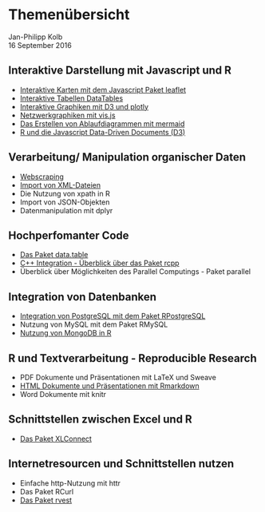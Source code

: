 # Themenübersicht
Jan-Philipp Kolb  
16 September 2016  



## Interaktive Darstellung mit Javascript und R

-	[Interaktive Karten mit dem Javascript Paket leaflet](https://github.com/Japhilko/RInterfaces/blob/master/slides/leaflet.md)
-	[Interaktive Tabellen DataTables](https://github.com/Japhilko/RInterfaces/blob/master/slides/DataTables.md)
-	[Interaktive Graphiken mit D3 und plotly](https://github.com/Japhilko/RInterfaces/blob/master/slides/plotly.md)
-	[Netzwerkgraphiken mit vis.js](https://github.com/Japhilko/RInterfaces/blob/master/slides/visNetwork.md)
-	[Das Erstellen von Ablaufdiagrammen mit mermaid](https://github.com/Japhilko/RInterfaces/blob/master/slides/mermaid.md)
-	[R und die Javascript Data-Driven Documents (D3)](https://github.com/Japhilko/RInterfaces/blob/master/slides/D3.md)

## Verarbeitung/ Manipulation organischer Daten

- [Webscraping](https://github.com/Japhilko/RInterfaces/blob/master/slides/Webscraping.md)
-	[Import von XML-Dateien](https://github.com/Japhilko/RInterfaces/blob/master/slides/XML.md)
-	Die Nutzung von xpath in R
-	Import von JSON-Objekten
-	Datenmanipulation mit dplyr

## Hochperfomanter Code

-	[Das Paket data.table](slides/Erweiterung_datatable.md)
-	[C++ Integration - Überblick über das Paket rcpp](https://github.com/Japhilko/RInterfaces/blob/master/slides/rcpp.md)
-	Überblick über Möglichkeiten des Parallel Computings - Paket parallel

## Integration von Datenbanken

-	[Integration von PostgreSQL mit dem Paket 
RPostgreSQL](https://github.com/Japhilko/RInterfaces/blob/master/slides/RPostgreSQL.Rmd)
-	Nutzung von MySQL mit dem Paket RMySQL
-	[Nutzung von MongoDB in R](https://github.com/Japhilko/RInterfaces/blob/master/slides/Rmongodb.md)

## R und Textverarbeitung - Reproducible Research

-	PDF Dokumente und Präsentationen mit LaTeX und Sweave
-	[HTML Dokumente und Präsentationen mit Rmarkdown](https://github.com/Japhilko/RInterfaces/blob/master/slides/presentHTML.md)
-	Word Dokumente mit knitr

## Schnittstellen zwischen Excel und R
-	[Das Paket XLConnect](https://github.com/Japhilko/RInterfaces/blob/master/slides/Rexcel.md)

## Internetresourcen und Schnittstellen nutzen

-	Einfache http-Nutzung mit httr
-	Das Paket RCurl
- [Das Paket rvest](slides/rvest.Rmd)
